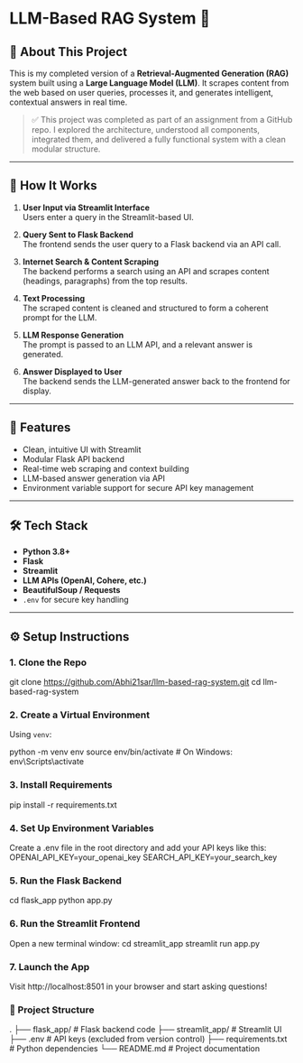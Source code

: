 # LLM-Based RAG System 🚀

## 👋 About This Project

This is my completed version of a **Retrieval-Augmented Generation (RAG)** system built using a **Large Language Model (LLM)**. It scrapes content from the web based on user queries, processes it, and generates intelligent, contextual answers in real time.

> ✅ This project was completed as part of an assignment from a GitHub repo. I explored the architecture, understood all components, integrated them, and delivered a fully functional system with a clean modular structure.

---

## 🧠 How It Works

1. **User Input via Streamlit Interface**  
   Users enter a query in the Streamlit-based UI.

2. **Query Sent to Flask Backend**  
   The frontend sends the user query to a Flask backend via an API call.

3. **Internet Search & Content Scraping**  
   The backend performs a search using an API and scrapes content (headings, paragraphs) from the top results.

4. **Text Processing**  
   The scraped content is cleaned and structured to form a coherent prompt for the LLM.

5. **LLM Response Generation**  
   The prompt is passed to an LLM API, and a relevant answer is generated.

6. **Answer Displayed to User**  
   The backend sends the LLM-generated answer back to the frontend for display.

---

## 🌟 Features

- Clean, intuitive UI with Streamlit
- Modular Flask API backend
- Real-time web scraping and context building
- LLM-based answer generation via API
- Environment variable support for secure API key management


---

## 🛠️ Tech Stack

- **Python 3.8+**
- **Flask**
- **Streamlit**
- **LLM APIs (OpenAI, Cohere, etc.)**
- **BeautifulSoup / Requests**
- `.env` for secure key handling

---

## ⚙️ Setup Instructions

### 1. Clone the Repo

git clone https://github.com/Abhi21sar/llm-based-rag-system.git
cd llm-based-rag-system
### 2. Create a Virtual Environment

Using `venv`:

python -m venv env
source env/bin/activate  # On Windows: env\Scripts\activate

### 3. Install Requirements
pip install -r requirements.txt

### 4. Set Up Environment Variables

Create a .env file in the root directory and add your API keys like this:
OPENAI_API_KEY=your_openai_key
SEARCH_API_KEY=your_search_key

### 5. Run the Flask Backend
cd flask_app
python app.py

### 6. Run the Streamlit Frontend

Open a new terminal window:
cd streamlit_app
streamlit run app.py

### 7. Launch the App

Visit http://localhost:8501 in your browser and start asking questions!

### 📁 Project Structure
.
├── flask_app/         # Flask backend code
├── streamlit_app/     # Streamlit UI
├── .env               # API keys (excluded from version control)
├── requirements.txt   # Python dependencies
└── README.md          # Project documentation
